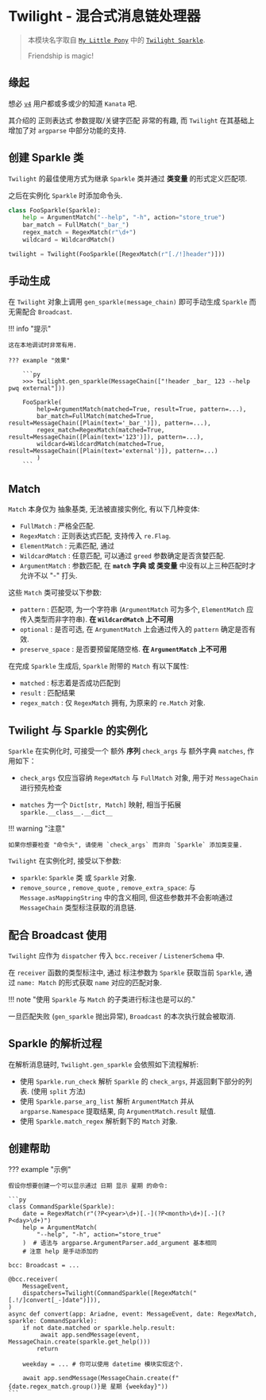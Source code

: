 # Twilight - 混合式消息链处理器

> 本模块名字取自 [`My Little Pony`](https://mlp.fandom.com/wiki/My_Little_Pony_Friendship_is_Magic_Wiki) 中的 [`Twilight Sparkle`](https://mlp.fandom.com/wiki/Twilight_Sparkle).
>
> Friendship is magic!

## 缘起

想必 [`v4`](../../appendix/terms/#v4) 用户都或多或少的知道 `Kanata` 吧.

其介绍的 正则表达式 参数提取/关键字匹配 非常的有趣, 而 `Twilight` 在其基础上增加了对 `argparse` 中部分功能的支持.

## 创建 Sparkle 类

`Twilight` 的最佳使用方式为继承 `Sparkle` 类并通过 **类变量** 的形式定义匹配项.

之后在实例化 `Sparkle` 时添加命令头.

```py
class FooSparkle(Sparkle):
    help = ArgumentMatch("--help", "-h", action="store_true")
    bar_match = FullMatch("_bar_")
    regex_match = RegexMatch(r"\d+")
    wildcard = WildcardMatch()

twilight = Twilight(FooSparkle([RegexMatch(r"[./!]header")]))
```

## 手动生成

在 `Twilight` 对象上调用 `gen_sparkle(message_chain)` 即可手动生成 `Sparkle` 而无需配合 `Broadcast`.

!!! info "提示"

    这在本地调试时非常有用.

    ??? example "效果"

        ```py
        >>> twilight.gen_sparkle(MessageChain(["!header _bar_ 123 --help pwq external"]))

        FooSparkle(
            help=ArgumentMatch(matched=True, result=True, pattern=...), 
            bar_match=FullMatch(matched=True, result=MessageChain([Plain(text='_bar_')]), pattern=...),
            regex_match=RegexMatch(matched=True, result=MessageChain([Plain(text='123')]), pattern=...),
            wildcard=WildcardMatch(matched=True, result=MessageChain([Plain(text='external')]), pattern=...)
            )
        ```

## Match

`Match` 本身仅为 抽象基类, 无法被直接实例化, 有以下几种变体:

- `FullMatch` : 严格全匹配.
- `RegexMatch` : 正则表达式匹配, 支持传入 `re.Flag`.
- `ElementMatch` : 元素匹配, 通过
- `WildcardMatch` : 任意匹配, 可以通过 `greed` 参数确定是否贪婪匹配.
- `ArgumentMatch` : 参数匹配, 在 **`match` 字典 或 类变量** 中没有以上三种匹配时才允许不以 "-" 打头.

这些 `Match` 类可接受以下参数:

- `pattern` : 匹配项, 为一个字符串 (`ArgumentMatch` 可为多个, `ElementMatch` 应传入类型而非字符串). **在 `WildcardMatch` 上不可用**
- `optional` : 是否可选, 在 `ArgumentMatch` 上会通过传入的 `pattern` 确定是否有效.
- `preserve_space` : 是否要预留尾随空格.  **在 `ArgumentMatch` 上不可用**

在完成 `Sparkle` 生成后, `Sparkle` 附带的 `Match` 有以下属性:

- `matched` : 标志着是否成功匹配到
- `result` : 匹配结果
- `regex_match` : 仅 `RegexMatch` 拥有, 为原来的 `re.Match` 对象.

## Twilight 与 Sparkle 的实例化

`Sparkle` 在实例化时, 可接受一个 额外 **序列** `check_args` 与 额外字典 `matches`, 作用如下：

- `check_args` 仅应当容纳 `RegexMatch` 与 `FullMatch` 对象, 用于对 `MessageChain` 进行预先检查

- `matches` 为一个 `Dict[str, Match]` 映射, 相当于拓展 `sparkle.__class__.__dict__`

!!! warning "注意"

    如果你想要检查 "命令头", 请使用 `check_args` 而非向 `Sparkle` 添加类变量.

`Twilight` 在实例化时, 接受以下参数:

- `sparkle`: `Sparkle` 类 或 `Sparkle` 对象.
- `remove_source` ,  `remove_quote` , `remove_extra_space`: 
  与 `Message.asMappingString` 中的含义相同, 但这些参数并不会影响通过 `MessageChain` 类型标注获取的消息链.

## 配合 Broadcast 使用

`Twilight` 应作为 `dispatcher` 传入 `bcc.receiver` / `ListenerSchema` 中.

在 `receiver` 函数的类型标注中, 通过 标注参数为 `Sparkle` 获取当前 `Sparkle`, 通过 `name: Match` 的形式获取 `name` 对应的匹配对象.

!!! note "使用 `Sparkle` 与 `Match` 的子类进行标注也是可以的."

一旦匹配失败 (`gen_sparkle` 抛出异常), `Broadcast` 的本次执行就会被取消.

## Sparkle 的解析过程

在解析消息链时, `Twilight.gen_sparkle` 会依照如下流程解析:

- 使用 `Sparkle.run_check` 解析 `Sparkle` 的 `check_args`, 并返回剩下部分的列表. (使用 `split` 方法)
- 使用 `Sparkle.parse_arg_list` 解析 `ArgumentMatch` 并从 `argparse.Namespace` 提取结果, 向 `ArgumentMatch.result` 赋值.
- 使用 `Sparkle.match_regex` 解析剩下的 `Match` 对象.

## 创建帮助



??? example "示例"

    假设你想要创建一个可以显示通过 日期 显示 星期 的命令:

    ```py
    class CommandSparkle(Sparkle):
        date = RegexMatch(r"(?P<year>\d+)[.-](?P<month>\d+)[.-](?P<day>\d+)")
        help = ArgumentMatch(
            "--help", "-h", action="store_true"
        )  # 语法与 argparse.ArgumentParser.add_argument 基本相同
        # 注意 help 是手动添加的

    bcc: Broadcast = ...

    @bcc.receiver(
        MessageEvent,
        dispatchers=Twilight(CommandSparkle([RegexMatch("[.!/]convert[_-]date")])),
    )
    async def convert(app: Ariadne, event: MessageEvent, date: RegexMatch, sparkle: CommandSparkle):
        if not date.matched or sparkle.help.result:
             await app.sendMessage(event, MessageChain.create(sparkle.get_help()))
            return

        weekday = ... # 你可以使用 datetime 模块实现这个.

        await app.sendMessage(MessageChain.create(f"{date.regex_match.group()}是 星期 {weekday}"))
    ```
